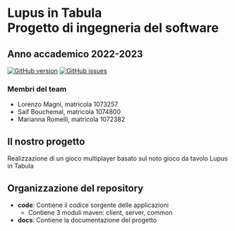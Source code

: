 # Lupus in Tabula<br>Progetto di ingegneria del software
## Anno accademico 2022-2023
[![GitHub version](https://img.shields.io/badge/snapshot-0.0.1-blue)](#)
[![GitHub issues](https://img.shields.io/github/issues/LoreSchaeffer/LupusInTabula-SoftEng)](https://github.com/LoreSchaeffer/LupusInTabula-SoftEng/issues)

### Membri del team
- Lorenzo Magni, matricola 1073257 <br>
- Saif Bouchemal, matricola 1074800 <br>
- Marianna Romelli, matricola 1072382 <br>

## Il nostro progetto
Realizzazione di un gioco multiplayer basato sul noto gioco da tavolo Lupus in Tabula

## Organizzazione del repository
- __code__: Contiene il codice sorgente delle applicazioni
  + Contiene 3 moduli maven: client, server, common
- __docs__: Contiene la documentazione del progetto
